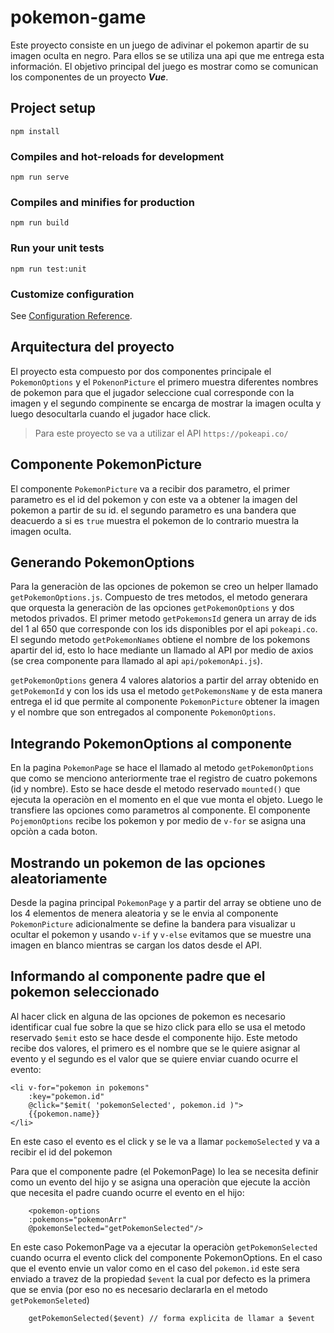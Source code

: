 # pokemon-game

Este proyecto consiste en un juego de adivinar el pokemon apartir de su imagen oculta en negro. Para ellos se se utiliza una api que me entrega esta información. El objetivo principal del juego es mostrar como se comunican los componentes de un proyecto ***Vue***.
## Project setup
```
npm install
```

### Compiles and hot-reloads for development
```
npm run serve
```

### Compiles and minifies for production
```
npm run build
```

### Run your unit tests
```
npm run test:unit
```

### Customize configuration
See [Configuration Reference](https://cli.vuejs.org/config/).

## Arquitectura del proyecto

El proyecto esta compuesto por dos componentes principale el `PokemonOptions` y el `PokenonPicture` el primero muestra diferentes nombres de pokemon para que el jugador seleccione cual corresponde con la imagen y el segundo compinente se encarga de mostrar la imagen oculta y luego desocultarla cuando el jugador hace click.

> Para este proyecto se va a utilizar el API `https://pokeapi.co/`

## Componente PokemonPicture

El componente `PokemonPicture` va a recibir dos parametro, el primer parametro es el id del pokemon y con este va a obtener la imagen del pokemon a partir de su id. el segundo parametro es una bandera que deacuerdo a si es `true` muestra el pokemon de lo contrario muestra la imagen oculta.

## Generando PokemonOptions

Para la generaciòn de las opciones de pokemon se creo un helper llamado `getPokemonOptions.js`. Compuesto de tres metodos, el metodo generara que orquesta la generaciòn de las opciones `getPokemonOptions` y dos metodos privados. El primer metodo `getPokemonsId` genera un array de ids del 1 al 650 que corresponde con los ids disponibles por el api `pokeapi.co`. El segundo metodo `getPokemonNames` obtiene el nombre de los pokemons apartir del id, esto lo hace mediante un llamado al API por medio de axios (se crea componente para llamado al api `api/pokemonApi.js`).

`getPokemonOptions` genera 4 valores alatorios a partir del array obtenido en `getPokemonId` y con los ids usa el metodo `getPokemonsName` y de esta manera entrega el id que permite al componente `PokemonPicture` obtener la imagen y el nombre que son entregados al componente `PokemonOptions`.

## Integrando PokemonOptions al componente

En la pagina `PokemonPage` se hace el llamado al metodo `getPokemonOptions` que como se menciono anteriormente trae el registro de cuatro pokemons (id y nombre). Esto se hace desde el metodo reservado `mounted()` que ejecuta la operaciòn en el momento en el que vue monta el objeto. Luego le transfiere las opciones como parametros al componente. El componente `PojemonOptions` recibe los pokemon y por medio de `v-for` se asigna una opciòn a cada boton.

## Mostrando un pokemon de las opciones aleatoriamente

Desde la pagina principal `PokemonPage` y a partir del array se obtiene uno de los 4 elementos de menera aleatoria y se le envia al componente `PokemonPicture` adicionalmente se define la bandera para visualizar u ocultar el pokemon y usando `v-if` y `v-else` evitamos que se muestre una imagen en blanco mientras se cargan los datos desde el API.

## Informando al componente padre que el pokemon seleccionado

Al hacer click en alguna de las opciones de pokemon es necesario identificar cual fue sobre la que se hizo click para ello se usa el metodo reservado `$emit` esto se hace desde el componente hijo. Este metodo recibe dos valores, el primero es el nombre que se le quiere asignar al evento y el segundo es el valor que se quiere enviar cuando ocurre el evento:

    <li v-for="pokemon in pokemons" 
        :key="pokemon.id"
        @click="$emit( 'pokemonSelected', pokemon.id )">
        {{pokemon.name}}
    </li>

En este caso el evento es el click y se le va a llamar `pockemoSelected` y va a recibir el id del pokemon 

Para que el componente padre (el PokemonPage) lo lea se necesita definir como un evento del hijo y se asigna una operaciòn que ejecute la acciòn que necesita el padre cuando ocurre el evento en el hijo:

        <pokemon-options 
        :pokemons="pokemonArr"
        @pokemonSelected="getPokemonSelected"/>

En este caso PokemonPage va a ejecutar la operaciòn `getPokemonSelected` cuando ocurra el evento click del componente PokemonOptions. En el caso que el evento envie un valor como en el caso del `pokemon.id` este sera enviado a travez de la propiedad `$event` la cual por defecto es la primera que se envia (por eso no es necesario declararla en el metodo `getPokemonSeleted`)

        getPokemonSelected($event) // forma explicita de llamar a $event